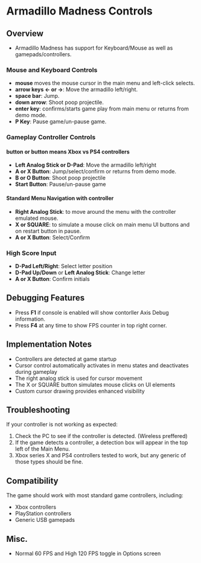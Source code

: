 # Armadillo Madness Controls

## Overview

- Armadillo Madness has support for Keyboard/Mouse as well as gamepads/controllers.

### Mouse and Keyboard Controls
- **mouse** moves the mouse cursor in the main menu and left-click selects.
- **arrow keys <- or ->**: Move the armadillo left/right.
- **space bar**: Jump.
- **down arrow**: Shoot poop projectile.
- **enter key**: confirms/starts game play from main menu or returns from demo mode.
- **P Key**: Pause game/un-pause game.

### Gameplay Controller Controls
#### button or button means Xbox vs PS4 controllers
- **Left Analog Stick or D-Pad**: Move the armadillo left/right
- **A or X Button**: Jump/select/confirm or returns from demo mode.
- **B or O Button**: Shoot poop projectile
- **Start Button**: Pause/un-pause game

#### Standard Menu Navigation with controller
- **Right Analog Stick**: to move around the menu with the controller emulated mouse.
- **X or SQUARE**: to simulate a mouse click on main menu UI buttons and on restart button in pause.
- **A or X Button**: Select/Confirm

### High Score Input

- **D-Pad Left/Right**: Select letter position
- **D-Pad Up/Down** or **Left Analog Stick**: Change letter
- **A or X Button**: Confirm initials

## Debugging Features

- Press **F1** if console is enabled will show contorller Axis Debug information.
- Press **F4** at any time to show FPS counter in top right corner.

## Implementation Notes

- Controllers are detected at game startup
- Cursor control automatically activates in menu states and deactivates during gameplay
- The right analog stick is used for cursor movement
- The X or SQUARE button simulates mouse clicks on UI elements
- Custom cursor drawing provides enhanced visibility

## Troubleshooting

If your controller is not working as expected:

1. Check the PC to see if the controller is detected. (Wireless preffered)
2. If the game detects a controller, a detection box will appear in the top left of the Main Menu.
3. Xbox series X and PS4 controllers tested to work, but any generic of those types should be fine.

## Compatibility

The game should work with most standard game controllers, including:
- Xbox controllers
- PlayStation controllers
- Generic USB gamepads

## Misc.
- Normal 60 FPS and High 120 FPS toggle in Options screen
